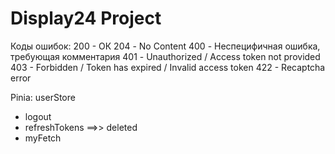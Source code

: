 Display24 Project
=================

Коды ошибок:
200 - ОК
204 - No Content
400 - Неспецифичная ошибка, требующая комментария
401 - Unauthorized / Access token not provided
403 - Forbidden / Token has expired / Invalid access token
422 - Recaptcha error

Pinia:
userStore
- logout
- refreshTokens ==>> deleted
- myFetch


